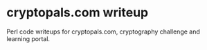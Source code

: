 # cryptopals.com writeup
Perl code writeups for cryptopals.com, cryptography challenge and learning portal.
